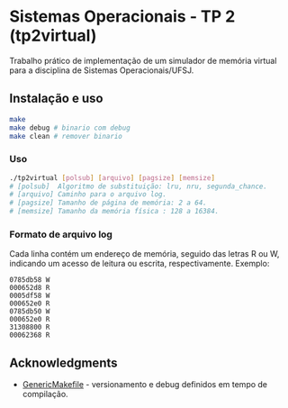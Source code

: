 # Sistemas Operacionais - TP 2 (tp2virtual)

Trabalho prático de implementação de um simulador de memória virtual para a disciplina de Sistemas Operacionais/UFSJ.

## Instalação e uso

``` bash
make
make debug # binario com debug
make clean # remover binario
```

### Uso

``` bash
./tp2virtual [polsub] [arquivo] [pagsize] [memsize]
# [polsub]  Algoritmo de substituição: lru, nru, segunda_chance.
# [arquivo] Caminho para o arquivo log.
# [pagsize] Tamanho de página de memória: 2 a 64.
# [memsize] Tamanho da memória física : 128 a 16384.
```

### Formato de arquivo log

Cada linha contém um endereço de memória, seguido das letras R ou W, indicando um acesso de leitura ou escrita, respectivamente. Exemplo: 

``` text
0785db58 W
000652d8 R
0005df58 W
000652e0 R
0785db50 W
000652e0 R
31308800 R
00062368 R
```

## Acknowledgments

*   [GenericMakefile](https://github.com/mbcrawfo/GenericMakefile) - versionamento e debug definidos em tempo de compilação.
